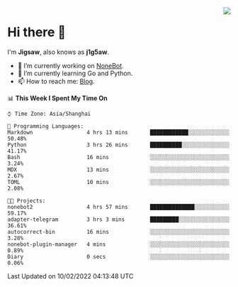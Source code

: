 <a href="#">
  <img align="right" src="https://github-readme-stats.vercel.app/api?username=j1g5awi&count_private=true&show_icons=true&title_color=80070B&text_color=B3B3B3&bg_color=212121&icon_color=80070B" />
</a>

# Hi there 👋

I'm **Jigsaw**, also knows as **j1g5aw**.

- 🔭 I’m currently working on [NoneBot](https://github.com/nonebot).
- 🌱 I’m currently learning Go and Python.
- 📫 How to reach me: [Blog](https://blog.maddestroyer.xyz/).

<!--START_SECTION:waka-->
📊 **This Week I Spent My Time On** 

```text
⌚︎ Time Zone: Asia/Shanghai

💬 Programming Languages: 
Markdown                 4 hrs 13 mins       ████████████░░░░░░░░░░░░░   50.48% 
Python                   3 hrs 26 mins       ██████████░░░░░░░░░░░░░░░   41.17% 
Bash                     16 mins             ░░░░░░░░░░░░░░░░░░░░░░░░░   3.24% 
MDX                      13 mins             ░░░░░░░░░░░░░░░░░░░░░░░░░   2.67% 
TOML                     10 mins             ░░░░░░░░░░░░░░░░░░░░░░░░░   2.08%

🐱‍💻 Projects: 
nonebot2                 4 hrs 57 mins       ██████████████░░░░░░░░░░░   59.17% 
adapter-telegram         3 hrs 3 mins        █████████░░░░░░░░░░░░░░░░   36.61% 
autocorrect-bin          16 mins             ░░░░░░░░░░░░░░░░░░░░░░░░░   3.28% 
nonebot-plugin-manager   4 mins              ░░░░░░░░░░░░░░░░░░░░░░░░░   0.89% 
Diary                    0 secs              ░░░░░░░░░░░░░░░░░░░░░░░░░   0.06%

```


 Last Updated on 10/02/2022 04:13:48 UTC
<!--END_SECTION:waka-->
